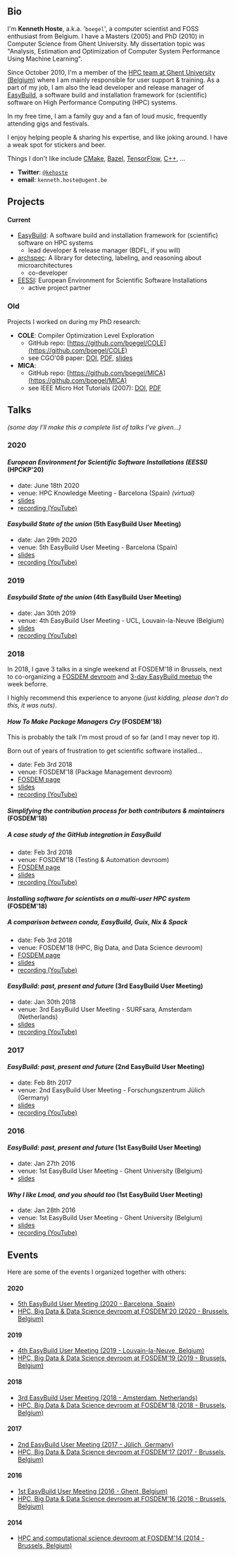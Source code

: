 ## Bio

I'm **Kenneth Hoste**, a.k.a. '`boegel`', a computer scientist and FOSS enthusiast from Belgium. I have a Masters (2005) and PhD (2010) in Computer Science from Ghent University. My dissertation topic was "Analysis, Estimation and Optimization of Computer System Performance Using Machine Learning".

Since October 2010, I'm a member of the [HPC team at Ghent University (Belgium)](https://www.ugent.be/hpc/) where I am mainly responsible for user support & training. As a part of my job, I am also the lead developer and release manager of [EasyBuild](https://easybuilders.github.io/easybuild/), a software build and installation framework for (scientific) software on High Performance Computing (HPC) systems.

In my free time, I am a family guy and a fan of loud music, frequently attending gigs and festivals.

I enjoy helping people & sharing his expertise, and like joking around. I have a weak spot for stickers and beer.

Things I don't like include [CMake](https://cmake.org/), [Bazel](https://bazel.build/), [TensorFlow](https://tensorflow.org/), [C++](https://isocpp.org/), ...

* **Twitter**: [`@kehoste`](https://twitter.com/kehoste)
* **email**: `kenneth.hoste@ugent.be`

## Projects

#### Current

* [EasyBuild](https://easybuilders.github.io/easybuild/): A software build and installation framework for (scientific) software on HPC systems
  * lead developer & release manager (BDFL, if you will)
* [archspec](https://github.com/archspec/): A library for detecting, labeling, and reasoning about microarchitectures
  * co-developer
* [EESSI](https://github.com/EESSI/): European Environment for Scientific Software Installations
  * active project partner

### Old

Projects I worked on during my PhD research:

* **COLE**: Compiler Optimization Level Exploration
  * GitHub repo: [https://github.com/boegel/COLE](https://github.com/boegel/COLE)
  * see CGO'08 paper: [DOI](http://dx.doi.org/10.1145/1356058.1356080), [PDF](https://users.ugent.be/~kehoste/ELIS/pub/hoste08cole_CGO08_paper.pdf), [slides](https://users.ugent.be/~kehoste/ELIS/presentations/hoste08cole_CGO-2008_presentation.pdf)
* **MICA**:
  * GitHub repo: [https://github.com/boegel/MICA](https://github.com/boegel/MICA)
  * see IEEE Micro Hot Tutorials (2007): [DOI](https://doi.org/10.1109/MM.2007.56), [PDF](https://users.ugent.be/~kehoste/ELIS/pub/hoste07microarchitecture_IEEE-MICRO-Hot-Tutorials_paper.pdf)

## Talks

*(some day I'll make this a complete list of talks I've given...)*

### 2020

#### *European Environment for Scientific Software Installations (EESSI)* (HPCKP'20)

* date: June 18th 2020
* venue: HPC Knowledge Meeting - Barcelona (Spain) *(virtual)*
* [slides](https://github.com/EESSI/docs/blob/master/talks/20200618_HPCKP20/EESSI_HPCKP20_20200618.pdf)
* [recording (YouTube)](https://www.youtube.com/watch?v=nihAG_Y2l9o)

#### *Easybuild State of the union* (5th EasyBuild User Meeting)

* date: Jan 29th 2020
* venue: 5th EasyBuild User Meeting - Barcelona (Spain)
* [slides](https://users.ugent.be/~kehoste/eum20/eum20_00_state_of_the_union.pdf)
* [recording (YouTube)](https://www.youtube.com/watch?v=ppKVsnwba7)

### 2019

#### *Easybuild State of the union* (4th EasyBuild User Meeting)

* date: Jan 30th 2019
* venue: 4th EasyBuild User Meeting - UCL, Louvain-la-Neuve (Belgium)
* [slides](https://indico.cism.ucl.ac.be/event/4/contributions/8/attachments/24/52/EasyBuild_20190130_state-of-the-union.pdf)
* [recording (YouTube)](https://www.youtube.com/watch?v=P2s2p5uIY0M)

### 2018

In 2018, I gave 3 talks in a single weekend at FOSDEM'18 in Brussels, next to co-organizing a [FOSDEM devroom](https://archive.fosdem.org/2018/schedule/track/hpc,_big_data,_and_data_science/) and [3-day EasyBuild meetup](https://github.com/easybuilders/easybuild/wiki/3rd-EasyBuild-User-Meeting) the week beforre.

I highly recommend this experience to anyone *(just kidding, please don't do this, it was nuts)*.

#### *How To Make Package Managers Cry* (FOSDEM'18)

This is probably the talk I'm most proud of so far (and I may never top it).

Born out of years of frustration to get scientific software installed...

* date: Feb 3rd 2018
* venue: FOSDEM'18 (Package Management devroom)
* [FOSDEM page](https://archive.fosdem.org/2018/schedule/event/how_to_make_package_managers_cry/)
* [slides](https://archive.fosdem.org/2018/schedule/event/how_to_make_package_managers_cry/attachments/slides/2297/export/events/attachments/how_to_make_package_managers_cry/slides/2297/how_to_make_package_managers_cry.pdf)
* [recording (YouTube)](https://www.youtube.com/watch?v=NSemlYagjIU)

#### *Simplifying the contribution process for both contributors & maintainers* (FOSDEM'18)

##### A case study of the GitHub integration in EasyBuild

* date: Feb 3rd 2018
* venue: FOSDEM'18 (Testing & Automation devroom)
* [FOSDEM page](https://archive.fosdem.org/2018/schedule/event/contributor_automation/)
* [slides](https://archive.fosdem.org/2018/schedule/event/contributor_automation/attachments/slides/2272/export/events/attachments/contributor_automation/slides/2272/simplifying_the_contribution_process_fosdem18.pdf)
* [recording (YouTube)](https://www.youtube.com/watch?v=OcJB_Yc8kFM)

#### *Installing software for scientists on a multi-user HPC system* (FOSDEM'18)

##### A comparison between conda, EasyBuild, Guix, Nix & Spack

* date: Feb 3rd 2018
* venue: FOSDEM'18 (HPC, Big Data, and Data Science devroom)
* [FOSDEM page](https://archive.fosdem.org/2018/schedule/event/installing_software_for_scientists/)
* [slides](https://archive.fosdem.org/2018/schedule/event/installing_software_for_scientists/attachments/slides/2437/export/events/attachments/installing_software_for_scientists/slides/2437/20180204_installing_software_for_scientists.pdf)
* [recording (YouTube)](https://www.youtube.com/watch?v=ZYXkzecfC3c)

#### *EasyBuild: past, present and future* (3rd EasyBuild User Meeting)

* date: Jan 30th 2018
* venue: 3rd EasyBuild User Meeting - SURFsara, Amsterdam (Netherlands)
* [slides](http://users.ugent.be/~kehoste/eum18/eum18_easybuild_past_present_future_20180130.pdf)
* [recording (YouTube)](https://www.youtube.com/watch?v=cAlCtQJrdJM)

### 2017

#### *EasyBuild: past, present and future* (2nd EasyBuild User Meeting)

* date: Feb 8th 2017
* venue: 2nd EasyBuild User Meeting - Forschungszentrum Jülich (Germany)
* [slides](http://easybuilders.github.io/easybuild/files/EUM17/20170208-2_EasyBuild_past_present_future.pdf)
* [recording (YouTube)](https://www.youtube.com/watch?v=Zczp0-YaPPI)

### 2016

#### *EasyBuild: past, present and future* (1st EasyBuild User Meeting)

* date: Jan 27th 2016
* venue: 1st EasyBuild User Meeting - Ghent University (Belgium)
* [slides](https://users.ugent.be/~kehoste/EasyBuild_20160127.pdf)

#### *Why I like Lmod, and you should too* (1st EasyBuild User Meeting)

* date: Jan 28th 2016
* venue: 1st EasyBuild User Meeting - Ghent University (Belgium)
* [slides](https://users.ugent.be/~kehoste/Why_I_like_Lmod_20160128.pdf)
* [recording (YouTube)](https://www.youtube.com/watch?v=DYx73k_bMr8)

## Events

Here are some of the events I organized together with others:

#### 2020

* [5th EasyBuild User Meeting (2020 - Barcelona, Spain)](https://github.com/easybuilders/easybuild/wiki/5th-EasyBuild-User-Meeting)
* [HPC, Big Data & Data Science devroom at FOSDEM'20 (2020 - Brussels, Belgium)](https://fosdem.org/2020/schedule/track/hpc_big_data_and_data_science/)

#### 2019

* [4th EasyBuild User Meeting (2019 - Louvain-la-Neuve, Belgium)](https://github.com/easybuilders/easybuild/wiki/4th-EasyBuild-User-Meeting)
* [HPC, Big Data & Data Science devroom at FOSDEM'19 (2019 - Brussels, Belgium)](https://archive.fosdem.org/2019/schedule/track/hpc_big_data_and_data_science/)

#### 2018

* [3rd EasyBuild User Meeting (2018 - Amsterdam, Netherlands)](https://github.com/easybuilders/easybuild/wiki/3rd-EasyBuild-User-Meeting)
* [HPC, Big Data & Data Science devroom at FOSDEM'18 (2018 - Brussels, Belgium)](https://archive.fosdem.org/2018/schedule/track/hpc,_big_data,_and_data_science/)

#### 2017 

* [2nd EasyBuild User Meeting (2017 - Jülich, Germany)](https://github.com/easybuilders/easybuild/wiki/2nd-EasyBuild-User-Meeting)
* [HPC, Big Data & Data Science devroom at FOSDEM'17 (2017 - Brussels, Belgium)](https://archive.fosdem.org/2017/schedule/track/hpc,_big_data_and_data_science/)

#### 2016

* [1st EasyBuild User Meeting (2016 - Ghent, Belgium)](https://github.com/easybuilders/easybuild/wiki/1st-EasyBuild-User-Meeting)
* [HPC, Big Data & Data Science devroom at FOSDEM'16 (2016 - Brussels, Belgium)](https://archive.fosdem.org/2016/schedule/track/hpc,_big_data_and_data_science/)

#### 2014

* [HPC and computational science devroom at FOSDEM'14 (2014 - Brussels, Belgium)](https://archive.fosdem.org/2014/schedule/track/hpc_and_computational_science/)
